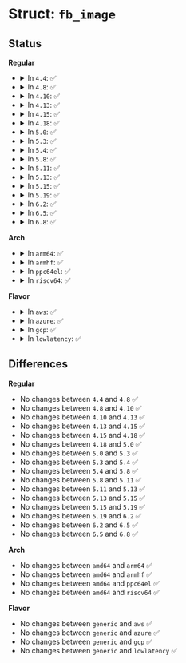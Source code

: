 # Struct: <code>fb_image</code>

## Status
<b>Regular</b>
<ul>
<li>
<details>
<summary>In <code>4.4</code>: ✅</summary>

```c
struct fb_image {
    __u32 dx;
    __u32 dy;
    __u32 width;
    __u32 height;
    __u32 fg_color;
    __u32 bg_color;
    __u8 depth;
    const char *data;
    struct fb_cmap cmap;
};
```
</details>
</li>
<li>
<details>
<summary>In <code>4.8</code>: ✅</summary>

```c
struct fb_image {
    __u32 dx;
    __u32 dy;
    __u32 width;
    __u32 height;
    __u32 fg_color;
    __u32 bg_color;
    __u8 depth;
    const char *data;
    struct fb_cmap cmap;
};
```
</details>
</li>
<li>
<details>
<summary>In <code>4.10</code>: ✅</summary>

```c
struct fb_image {
    __u32 dx;
    __u32 dy;
    __u32 width;
    __u32 height;
    __u32 fg_color;
    __u32 bg_color;
    __u8 depth;
    const char *data;
    struct fb_cmap cmap;
};
```
</details>
</li>
<li>
<details>
<summary>In <code>4.13</code>: ✅</summary>

```c
struct fb_image {
    __u32 dx;
    __u32 dy;
    __u32 width;
    __u32 height;
    __u32 fg_color;
    __u32 bg_color;
    __u8 depth;
    const char *data;
    struct fb_cmap cmap;
};
```
</details>
</li>
<li>
<details>
<summary>In <code>4.15</code>: ✅</summary>

```c
struct fb_image {
    __u32 dx;
    __u32 dy;
    __u32 width;
    __u32 height;
    __u32 fg_color;
    __u32 bg_color;
    __u8 depth;
    const char *data;
    struct fb_cmap cmap;
};
```
</details>
</li>
<li>
<details>
<summary>In <code>4.18</code>: ✅</summary>

```c
struct fb_image {
    __u32 dx;
    __u32 dy;
    __u32 width;
    __u32 height;
    __u32 fg_color;
    __u32 bg_color;
    __u8 depth;
    const char *data;
    struct fb_cmap cmap;
};
```
</details>
</li>
<li>
<details>
<summary>In <code>5.0</code>: ✅</summary>

```c
struct fb_image {
    __u32 dx;
    __u32 dy;
    __u32 width;
    __u32 height;
    __u32 fg_color;
    __u32 bg_color;
    __u8 depth;
    const char *data;
    struct fb_cmap cmap;
};
```
</details>
</li>
<li>
<details>
<summary>In <code>5.3</code>: ✅</summary>

```c
struct fb_image {
    __u32 dx;
    __u32 dy;
    __u32 width;
    __u32 height;
    __u32 fg_color;
    __u32 bg_color;
    __u8 depth;
    const char *data;
    struct fb_cmap cmap;
};
```
</details>
</li>
<li>
<details>
<summary>In <code>5.4</code>: ✅</summary>

```c
struct fb_image {
    __u32 dx;
    __u32 dy;
    __u32 width;
    __u32 height;
    __u32 fg_color;
    __u32 bg_color;
    __u8 depth;
    const char *data;
    struct fb_cmap cmap;
};
```
</details>
</li>
<li>
<details>
<summary>In <code>5.8</code>: ✅</summary>

```c
struct fb_image {
    __u32 dx;
    __u32 dy;
    __u32 width;
    __u32 height;
    __u32 fg_color;
    __u32 bg_color;
    __u8 depth;
    const char *data;
    struct fb_cmap cmap;
};
```
</details>
</li>
<li>
<details>
<summary>In <code>5.11</code>: ✅</summary>

```c
struct fb_image {
    __u32 dx;
    __u32 dy;
    __u32 width;
    __u32 height;
    __u32 fg_color;
    __u32 bg_color;
    __u8 depth;
    const char *data;
    struct fb_cmap cmap;
};
```
</details>
</li>
<li>
<details>
<summary>In <code>5.13</code>: ✅</summary>

```c
struct fb_image {
    __u32 dx;
    __u32 dy;
    __u32 width;
    __u32 height;
    __u32 fg_color;
    __u32 bg_color;
    __u8 depth;
    const char *data;
    struct fb_cmap cmap;
};
```
</details>
</li>
<li>
<details>
<summary>In <code>5.15</code>: ✅</summary>

```c
struct fb_image {
    __u32 dx;
    __u32 dy;
    __u32 width;
    __u32 height;
    __u32 fg_color;
    __u32 bg_color;
    __u8 depth;
    const char *data;
    struct fb_cmap cmap;
};
```
</details>
</li>
<li>
<details>
<summary>In <code>5.19</code>: ✅</summary>

```c
struct fb_image {
    __u32 dx;
    __u32 dy;
    __u32 width;
    __u32 height;
    __u32 fg_color;
    __u32 bg_color;
    __u8 depth;
    const char *data;
    struct fb_cmap cmap;
};
```
</details>
</li>
<li>
<details>
<summary>In <code>6.2</code>: ✅</summary>

```c
struct fb_image {
    __u32 dx;
    __u32 dy;
    __u32 width;
    __u32 height;
    __u32 fg_color;
    __u32 bg_color;
    __u8 depth;
    const char *data;
    struct fb_cmap cmap;
};
```
</details>
</li>
<li>
<details>
<summary>In <code>6.5</code>: ✅</summary>

```c
struct fb_image {
    __u32 dx;
    __u32 dy;
    __u32 width;
    __u32 height;
    __u32 fg_color;
    __u32 bg_color;
    __u8 depth;
    const char *data;
    struct fb_cmap cmap;
};
```
</details>
</li>
<li>
<details>
<summary>In <code>6.8</code>: ✅</summary>

```c
struct fb_image {
    __u32 dx;
    __u32 dy;
    __u32 width;
    __u32 height;
    __u32 fg_color;
    __u32 bg_color;
    __u8 depth;
    const char *data;
    struct fb_cmap cmap;
};
```
</details>
</li>
</ul>
<b>Arch</b>
<ul>
<li>
<details>
<summary>In <code>arm64</code>: ✅</summary>

```c
struct fb_image {
    __u32 dx;
    __u32 dy;
    __u32 width;
    __u32 height;
    __u32 fg_color;
    __u32 bg_color;
    __u8 depth;
    const char *data;
    struct fb_cmap cmap;
};
```
</details>
</li>
<li>
<details>
<summary>In <code>armhf</code>: ✅</summary>

```c
struct fb_image {
    __u32 dx;
    __u32 dy;
    __u32 width;
    __u32 height;
    __u32 fg_color;
    __u32 bg_color;
    __u8 depth;
    const char *data;
    struct fb_cmap cmap;
};
```
</details>
</li>
<li>
<details>
<summary>In <code>ppc64el</code>: ✅</summary>

```c
struct fb_image {
    __u32 dx;
    __u32 dy;
    __u32 width;
    __u32 height;
    __u32 fg_color;
    __u32 bg_color;
    __u8 depth;
    const char *data;
    struct fb_cmap cmap;
};
```
</details>
</li>
<li>
<details>
<summary>In <code>riscv64</code>: ✅</summary>

```c
struct fb_image {
    __u32 dx;
    __u32 dy;
    __u32 width;
    __u32 height;
    __u32 fg_color;
    __u32 bg_color;
    __u8 depth;
    const char *data;
    struct fb_cmap cmap;
};
```
</details>
</li>
</ul>
<b>Flavor</b>
<ul>
<li>
<details>
<summary>In <code>aws</code>: ✅</summary>

```c
struct fb_image {
    __u32 dx;
    __u32 dy;
    __u32 width;
    __u32 height;
    __u32 fg_color;
    __u32 bg_color;
    __u8 depth;
    const char *data;
    struct fb_cmap cmap;
};
```
</details>
</li>
<li>
<details>
<summary>In <code>azure</code>: ✅</summary>

```c
struct fb_image {
    __u32 dx;
    __u32 dy;
    __u32 width;
    __u32 height;
    __u32 fg_color;
    __u32 bg_color;
    __u8 depth;
    const char *data;
    struct fb_cmap cmap;
};
```
</details>
</li>
<li>
<details>
<summary>In <code>gcp</code>: ✅</summary>

```c
struct fb_image {
    __u32 dx;
    __u32 dy;
    __u32 width;
    __u32 height;
    __u32 fg_color;
    __u32 bg_color;
    __u8 depth;
    const char *data;
    struct fb_cmap cmap;
};
```
</details>
</li>
<li>
<details>
<summary>In <code>lowlatency</code>: ✅</summary>

```c
struct fb_image {
    __u32 dx;
    __u32 dy;
    __u32 width;
    __u32 height;
    __u32 fg_color;
    __u32 bg_color;
    __u8 depth;
    const char *data;
    struct fb_cmap cmap;
};
```
</details>
</li>
</ul>

## Differences
<b>Regular</b>
<ul>
<li>
No changes between <code>4.4</code> and <code>4.8</code> ✅
</li>
<li>
No changes between <code>4.8</code> and <code>4.10</code> ✅
</li>
<li>
No changes between <code>4.10</code> and <code>4.13</code> ✅
</li>
<li>
No changes between <code>4.13</code> and <code>4.15</code> ✅
</li>
<li>
No changes between <code>4.15</code> and <code>4.18</code> ✅
</li>
<li>
No changes between <code>4.18</code> and <code>5.0</code> ✅
</li>
<li>
No changes between <code>5.0</code> and <code>5.3</code> ✅
</li>
<li>
No changes between <code>5.3</code> and <code>5.4</code> ✅
</li>
<li>
No changes between <code>5.4</code> and <code>5.8</code> ✅
</li>
<li>
No changes between <code>5.8</code> and <code>5.11</code> ✅
</li>
<li>
No changes between <code>5.11</code> and <code>5.13</code> ✅
</li>
<li>
No changes between <code>5.13</code> and <code>5.15</code> ✅
</li>
<li>
No changes between <code>5.15</code> and <code>5.19</code> ✅
</li>
<li>
No changes between <code>5.19</code> and <code>6.2</code> ✅
</li>
<li>
No changes between <code>6.2</code> and <code>6.5</code> ✅
</li>
<li>
No changes between <code>6.5</code> and <code>6.8</code> ✅
</li>
</ul>
<b>Arch</b>
<ul>
<li>
No changes between <code>amd64</code> and <code>arm64</code> ✅
</li>
<li>
No changes between <code>amd64</code> and <code>armhf</code> ✅
</li>
<li>
No changes between <code>amd64</code> and <code>ppc64el</code> ✅
</li>
<li>
No changes between <code>amd64</code> and <code>riscv64</code> ✅
</li>
</ul>
<b>Flavor</b>
<ul>
<li>
No changes between <code>generic</code> and <code>aws</code> ✅
</li>
<li>
No changes between <code>generic</code> and <code>azure</code> ✅
</li>
<li>
No changes between <code>generic</code> and <code>gcp</code> ✅
</li>
<li>
No changes between <code>generic</code> and <code>lowlatency</code> ✅
</li>
</ul>
